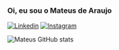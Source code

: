 ### Oi, eu sou o Mateus de Araujo 

[![Linkedin](https://img.shields.io/badge/LinkedIn-0077B5?style=for-the-badge&logo=linkedin&logoColor=white)](https://www.linkedin.com/in/mateus-de-araujo-almeida/)
[![Instagram](https://img.shields.io/badge/Instagram-E4405F?style=for-the-badge&logo=instagram&logoColor=white)](https://www.instagram.com/mateus0_0a/)

![Mateus GitHub stats](https://github-readme-stats.vercel.app/api?username=mateus3007&show_icons=true&theme=radical)
